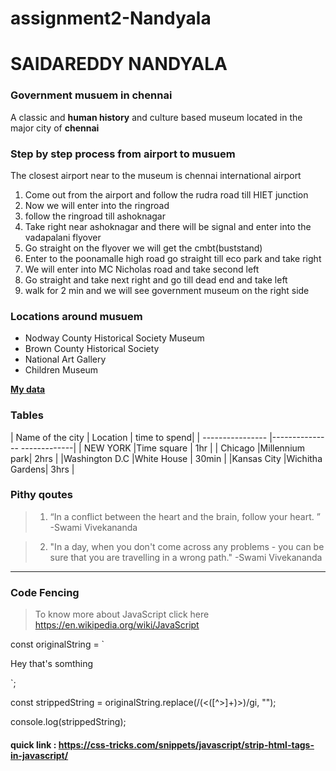 # assignment2-Nandyala
# SAIDAREDDY NANDYALA
### Government musuem in chennai
A classic and **human history** and culture based museum located in the major city of **chennai**







### Step by step process from airport to musuem
The closest airport near to the museum is chennai international airport
 1. Come out from the airport and follow the rudra road till HIET junction
 2. Now we will enter into the ringroad 
 3. follow the ringroad till ashoknagar
 4. Take right near ashoknagar and there will be signal and enter into the vadapalani flyover
 5. Go straight on the flyover we will get the cmbt(buststand)
 6. Enter to the poonamalle high road go straight till eco park and take right
 7. We will enter into MC Nicholas road and take second left
 8. Go straight and take next right and go till dead end  and take left
 9. walk for 2 min and we will see government museum on the right side



 ### Locations around musuem
 * Nodway County Historical Society Museum
 * Brown County Historical Society
 * National Art Gallery
 * Children Museum

 **[My data](AboutMe.md)**





 ### Tables


   | Name of the city | Location      | time to spend|
   | ---------------- |--------------- -------------|
   | NEW YORK         |Time square    |   1hr       |
   | Chicago          |Millennium park|   2hrs      |
   |Washington D.C    |White House    |   30min     |
   |Kansas City       |Wichitha Gardens|  3hrs      |


 ### Pithy qoutes
 > 1. “In a conflict between the heart and the brain, follow your heart. ”  -Swami Vivekananda
   
 > 2. "In a day, when you don't come across any problems - you can be sure that you are travelling in a wrong path." -Swami Vivekananda


----------
### Code Fencing

> To know more about JavaScript click here  <https://en.wikipedia.org/wiki/JavaScript>

const originalString = `
  <div>
    <p>Hey that's <span>somthing</span></p>
  </div>
`;

const strippedString = originalString.replace(/(<([^>]+)>)/gi, "");

console.log(strippedString);

#### quick link : <https://css-tricks.com/snippets/javascript/strip-html-tags-in-javascript/>